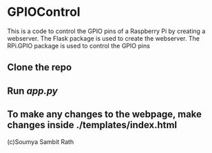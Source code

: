 # GPIOControl
This is a code to control the GPIO pins of a Raspberry Pi by creating a webserver.
The Flask package is used to create the webserver.
The RPi.GPIO package is used to control the GPIO pins

## Clone the repo
## Run <i>app.py</i>

## To make any changes to the webpage, make changes inside ./templates/index.html

(c)Soumya Sambit Rath
